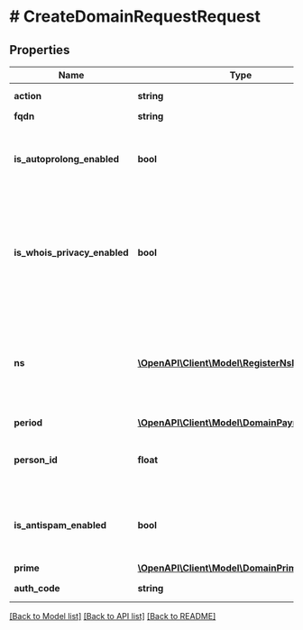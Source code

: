 # # CreateDomainRequestRequest

## Properties

Name | Type | Description | Notes
------------ | ------------- | ------------- | -------------
**action** | **string** | Тип создаваемой заявки. |
**fqdn** | **string** | Полное имя домена. |
**is_autoprolong_enabled** | **bool** | Это логическое значение, которое показывает, включено ли автопродление домена. | [optional]
**is_whois_privacy_enabled** | **bool** | Это логическое значение, которое показывает, включено ли скрытие данных администратора домена для whois. Опция недоступна для доменов в зонах .ru и .рф. | [optional]
**ns** | [**\OpenAPI\Client\Model\RegisterNsInner[]**](RegisterNsInner.md) | Name-серверы для регистрации домена. Если не передавать этот параметр, будут использованы наши стандартные name-серверы. Нужно указать как минимум 2 name-сервера. | [optional]
**period** | [**\OpenAPI\Client\Model\DomainPaymentPeriod**](DomainPaymentPeriod.md) |  | [optional]
**person_id** | **float** | Идентификатор администратора, на которого зарегистрирован домен. |
**is_antispam_enabled** | **bool** | Это логическое значение, которое показывает включена ли услуга \&quot;Антиспам\&quot; для домена | [optional]
**prime** | [**\OpenAPI\Client\Model\DomainPrimeType**](DomainPrimeType.md) |  | [optional]
**auth_code** | **string** | Код авторизации для переноса домена. |

[[Back to Model list]](../../README.md#models) [[Back to API list]](../../README.md#endpoints) [[Back to README]](../../README.md)
